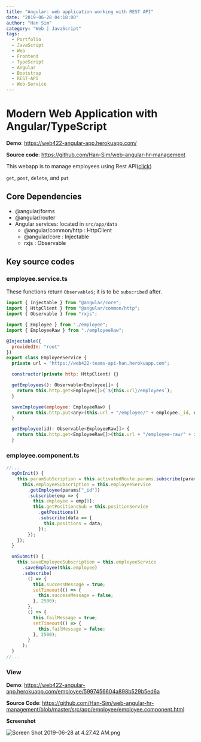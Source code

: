 ```yaml
---
title: "Angular: web application working with REST API"
date: "2019-06-28 04:18:00"
author: "Han Sim"
category: "Web | JavaScript"
tags:
  - Portfolio
  - JavaScript
  - Web
  - Frontend
  - TypeScript
  - Angular
  - Bootstrap
  - REST-API
  - Web-Service
---
```


# Modern Web Application with Angular/TypeScript

**Demo**: https://web422-angular-app.herokuapp.com/

**Source code**: https://github.com/Han-Sim/web-angular-hr-management

This webapp is to manage employees using Rest API([click](https://web422-teams-api-han.herokuapp.com/employees))

`get`, `post`, `delete`, and `put`

## Core Dependencies

- @angular/forms
- @angular/router
- Angular services: located in `src/app/data`
  - @angular/common/http : HttpClient
  - @angular/core : Injectable
  - rxjs : Observable

## Key source codes

### employee.service.ts

These functions return `Observable`s; it is to be `subscribe`d after.

```JavaScript
import { Injectable } from "@angular/core";
import { HttpClient } from "@angular/common/http";
import { Observable } from "rxjs";

import { Employee } from "./employee";
import { EmployeeRaw } from "./employeeRaw";

@Injectable({
  providedIn: "root"
})
export class EmployeeService {
  private url = "https://web422-teams-api-han.herokuapp.com";

  constructor(private http: HttpClient) {}

  getEmployees(): Observable<Employee[]> {
    return this.http.get<Employee[]>(`${this.url}/employees`);
  }

  saveEmployee(employee: EmployeeRaw) {
    return this.http.put<any>(this.url + "/employee/" + employee._id, employee);
  }

  getEmployee(id): Observable<EmployeeRaw[]> {
    return this.http.get<EmployeeRaw[]>(this.url + "/employee-raw/" + id);
  }

```

### employee.component.ts

```JavaScript
//...
  ngOnInit() {
    this.paramSubScription = this.activatedRoute.params.subscribe(params => {
      this.employeeSubscription = this.employeeService
        .getEmployee(params["_id"])
        .subscribe(emp => {
          this.employee = emp[0];
          this.getPositionsSub = this.positionService
            .getPositions()
            .subscribe(data => {
              this.positions = data;
            });
        });
    });
  }

  onSubmit() {
    this.saveEmployeeSubscription = this.employeeService
      .saveEmployee(this.employee)
      .subscribe(
        () => {
          this.successMessage = true;
          setTimeout(() => {
            this.successMessage = false;
          }, 2500);
        },
        () => {
          this.failMessage = true;
          setTimeout(() => {
            this.failMessage = false;
          }, 2500);
        }
      );
  }
//...
```

### View

**Demo**: https://web422-angular-app.herokuapp.com/employee/5997456604a898b529b5ed6a

**Source Code**: https://github.com/Han-Sim/web-angular-hr-management/blob/master/src/app/employee/employee.component.html

**Screenshot**

![Screen Shot 2019-06-28 at 4.27.42 AM.png](https://i.loli.net/2019/06/28/5d15cfaf8d33014582.png)